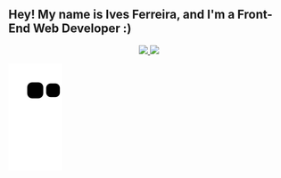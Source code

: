 ## Hey! My name is Ives Ferreira, and I'm a Front-End Web Developer :)

<div align="center">
  <a href="https://github.com/IvesFerreira">
  <img height="184em" src="https://github-readme-stats.vercel.app/api?username=IvesFerreira&theme=codeSTACKr&show_icons=true" />
  <img height="184em" src="https://github-readme-stats.vercel.app/api/top-langs/?username=rafaelaballerine&layout=compact&langs_count=7&theme=codeSTACKr"/>
</div>

![Snake animation](https://github.com/IvesFerreira/IvesFerreira/blob/output/github-contribution-grid-snake.svg)
